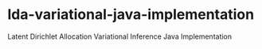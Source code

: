# lda-variational-java-implementation
Latent Dirichlet Allocation Variational Inference Java Implementation
